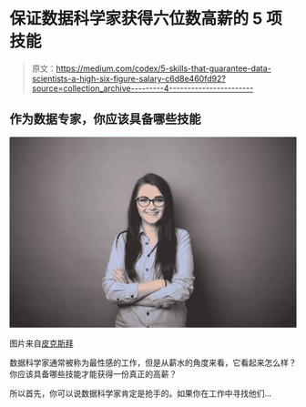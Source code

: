 # 保证数据科学家获得六位数高薪的 5 项技能

> 原文：<https://medium.com/codex/5-skills-that-guarantee-data-scientists-a-high-six-figure-salary-c6d8e460fd92?source=collection_archive---------4----------------------->

## 作为数据专家，你应该具备哪些技能

![](img/b695a09cff2c4a625498b8a39a397f1b.png)

图片来自[皮克斯拜](https://pixabay.com//?utm_source=link-attribution&utm_medium=referral&utm_campaign=image&utm_content=4352423)

数据科学家通常被称为最性感的工作，但是从薪水的角度来看，它看起来怎么样？你应该具备哪些技能才能获得一份真正的高薪？

所以首先，你可以说数据科学家肯定是抢手的。如果你在工作中寻找他们…